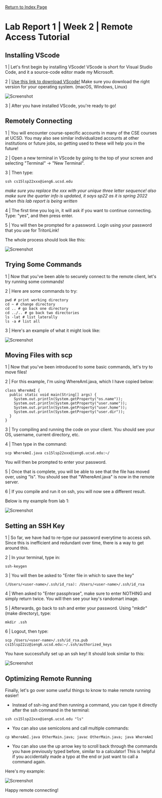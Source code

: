 [Return to Index Page](https://andrewonozuka.github.io/cse15l-lab-reports/index)

# Lab Report 1 | Week 2 | Remote Access Tutorial

## Installing VScode

1 |  Let's first begin by installing VScode! VScode is short for Visual Studio Code, and it a source-code editor made my Microsoft.

2 | [Use this link to download VScode!](https://code.visualstudio.com/download) Make sure you download the right version for your operating system. (macOS, Windows, Linux)

![Screenshot](https://github.com/andrewonozuka/cse15l-lab-reports/blob/main/Screen%20Shot%202022-04-08%20at%2009.22.27.png?raw=true)

3 | After you have installed VScode, you're ready to go!

## Remotely Connecting

1 | You will encounter course-specific accounts in many of the CSE courses at UCSD. You may also see similar individualized accounts at other institutions or future jobs, so getting used to these will help you in the future!

2 | Open a new terminal in VScode by going to the top of your screen and selecting "Terminal" -> "New Terminal".

3 | Then type:

```
ssh cs15lsp22xxx@ieng6.ucsd.edu
```

*make sure you replace the xxx with your unique three letter sequence! also make sure the quarter info is updated, it says sp22 as it is spring 2022 when this lab report is being written*

4 | The first time you log in, it will ask if you want to continue connecting. Type: "yes", and then press enter.

5 | You will then be prompted for a password. Login using your password that you use for TritonLink!

The whole process should look like this:

![Screenshot](https://github.com/andrewonozuka/cse15l-lab-reports/blob/main/Screen%20Shot%202022-04-08%20at%2009.46.08.png?raw=true)

## Trying Some Commands

1 | Now that you've been able to securely connect to the remote client, let's try running some commands!

2 | Here are some commands to try:

```
pwd # print working directory
cd ~ # change directory
cd .. # go back one directory
cd ../.. # go back two directories
ls -lat # list laterally
ls -a # list all
```

3 | Here's an example of what it might look like:

![Screenshot](https://github.com/andrewonozuka/cse15l-lab-reports/blob/main/Screen%20Shot%202022-04-08%20at%2010.11.03.png?raw=true)

## Moving Files with scp

1 | Now that you've been introduced to some basic commands, let's try to move files!

2 | For this example, I'm using WhereAmI.java, which I have copied below:

```
class WhereAmI {
  public static void main(String[] args) {
    System.out.println(System.getProperty("os.name"));
    System.out.println(System.getProperty("user.name"));
    System.out.println(System.getProperty("user.home"));
    System.out.println(System.getProperty("user.dir"));
  }
}
```

3 | Try compiling and running the code on your client. You should see your OS, username, current directory, etc.

4 | Then type in the command:

```
scp WhereAmI.java cs15lsp22xxx@ieng6.ucsd.edu:~/
```
You will then be prompted to enter your password.

5 | Once that is complete, you will be able to see that the file has moved over, using "ls". You should see that "WhereAmI.java" is now in the remote server.

6 | If you compile and run it on ssh, you will now see a different result.

Below is my example from lab 1:

![Screenshot](https://github.com/andrewonozuka/cse15l-lab-reports/blob/main/lORFbWcDjh7nzoRVQXzyWzspJ0KI1RICFO6b55nKb7HCIqC-3_zEGt_9mmPj2OaHdKoZcjn0P_Jv3bjAboM9fVAmkBLMIt3ZtUreiy591fH_mJwq3qGdAJEsYBd7.png?raw=true)

## Setting an SSH Key

1 | So far, we have had to re-type our password everytime to access ssh. Since this is inefficient and redundant over time, there is a way to get around this.

2 | In your terminal, type in:

```
ssh-keygen
```

3 | You will then be asked to "Enter file in which to save the key"

```
(/Users/<user-name>/.ssh/id_rsa): /Users/<user-name>/.ssh/id_rsa
```

4 | When asked to "Enter passphrase", make sure to enter NOTHING and simply return twice. You will then see your key's randomart image.

5 | Afterwards, go back to ssh and enter your password. Using "mkdir" (make directory), type:

```
mkdir .ssh
```

6 | Logout, then type:

```
scp /Users/<user-name>/.ssh/id_rsa.pub cs15lsp22zz@ieng6.ucsd.edu:~/.ssh/authorized_keys
```

You have successfully set up an ssh key! It should look similar to this:

![Screenshot](https://github.com/andrewonozuka/cse15l-lab-reports/blob/main/ZhAV1puUSET361DhEdnOSFe2vjwYE5Elj56vy96iMwLvTcMsIkWuFSS5e1bT7yzrP2ZhP8xVvN7zNZg8vvtTYrh4ucMeQExmmGY_-duAFvBq1pOTNSQr4DG7mN1Q.png?raw=true)

## Optimizing Remote Running

Finally, let's go over some useful things to know to make remote running easier!

- Instead of ssh-ing and then running a command, you can type it directly after the ssh command in the terminal:

```
ssh cs15lsp22xxx@ieng6.ucsd.edu "ls"
```

- You can also use semicolons and call multiple commands:

```
cp WhereAmI.java OtherMain.java; javac OtherMain.java; java WhereAmI
```
- You can also use the up arrow key to scroll back through the commands you have previously typed before, similar to a calculator! This is helpful if you accidentally made a typo at the end or just want to call a command again.

Here's my example:

![Screenshot](https://github.com/andrewonozuka/cse15l-lab-reports/blob/main/Screen%20Shot%202022-04-10%20at%2019.09.19.png?raw=true)

Happy remote connecting!